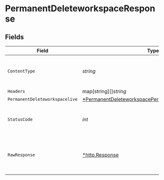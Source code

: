 # PermanentDeleteworkspaceResponse


## Fields

| Field                                                                                                                                    | Type                                                                                                                                     | Required                                                                                                                                 | Description                                                                                                                              |
| ---------------------------------------------------------------------------------------------------------------------------------------- | ---------------------------------------------------------------------------------------------------------------------------------------- | ---------------------------------------------------------------------------------------------------------------------------------------- | ---------------------------------------------------------------------------------------------------------------------------------------- |
| `ContentType`                                                                                                                            | *string*                                                                                                                                 | :heavy_check_mark:                                                                                                                       | HTTP response content type for this operation                                                                                            |
| `Headers`                                                                                                                                | map[string][]*string*                                                                                                                    | :heavy_minus_sign:                                                                                                                       | N/A                                                                                                                                      |
| `PermanentDeleteworkspacelive`                                                                                                           | [*PermanentDeleteworkspacePermanentDeleteworkspacelive](../../models/operations/permanentdeleteworkspacepermanentdeleteworkspacelive.md) | :heavy_minus_sign:                                                                                                                       | OK                                                                                                                                       |
| `StatusCode`                                                                                                                             | *int*                                                                                                                                    | :heavy_check_mark:                                                                                                                       | HTTP response status code for this operation                                                                                             |
| `RawResponse`                                                                                                                            | [*http.Response](https://pkg.go.dev/net/http#Response)                                                                                   | :heavy_minus_sign:                                                                                                                       | Raw HTTP response; suitable for custom response parsing                                                                                  |